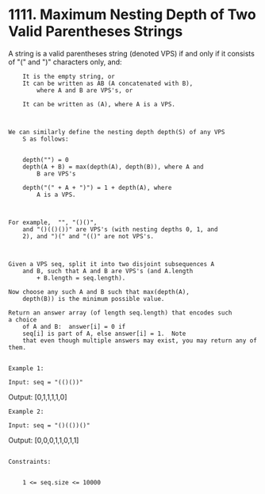 # 1111. Maximum Nesting Depth of Two Valid Parentheses Strings

A string is a valid parentheses string (denoted VPS) if and only if it consists
        of "(" and ")" characters only, and:

    
        It is the empty string, or
        It can be written as AB (A concatenated with B),
            where A and B are VPS's, or
        
        It can be written as (A), where A is a VPS.
        
    

    We can similarly define the nesting depth depth(S) of any VPS
        S as follows:

    
        depth("") = 0
        depth(A + B) = max(depth(A), depth(B)), where A and
            B are VPS's
        
        depth("(" + A + ")") = 1 + depth(A), where
            A is a VPS.
        
    

    For example,  "", "()()",
        and "()(()())" are VPS's (with nesting depths 0, 1, and
        2), and ")(" and "(()" are not VPS's.

     

    Given a VPS seq, split it into two disjoint subsequences A
        and B, such that A and B are VPS's (and A.length
            + B.length = seq.length).

    Now choose any such A and B such that max(depth(A),
        depth(B)) is the minimum possible value.

    Return an answer array (of length seq.length) that encodes such a choice
        of A and B:  answer[i] = 0 if
        seq[i] is part of A, else answer[i] = 1.  Note
        that even though multiple answers may exist, you may return any of them.

     
    Example 1:

    Input: seq = "(()())"
Output: [0,1,1,1,1,0]

    Example 2:

    Input: seq = "()(())()"
Output: [0,0,0,1,1,0,1,1]

     
    Constraints:

    
        1 <= seq.size <= 10000